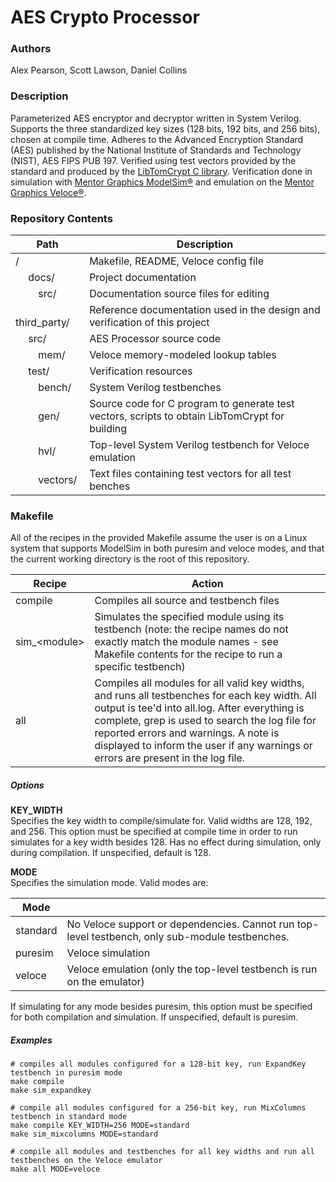 # AES Crypto Processor

### Authors

Alex Pearson, Scott Lawson, Daniel Collins

### Description

Parameterized AES encryptor and decryptor written in System Verilog. Supports the three standardized key sizes (128 bits, 192 bits, and 256 bits), chosen at compile time. Adheres to the Advanced Encryption Standard (AES) published by the National Institute of Standards and Technology (NIST), AES FIPS PUB 197. Verified using test vectors provided by the standard and produced by the [LibTomCrypt C library](https://github.com/libtom/libtomcrypt). Verification done in simulation with [Mentor Graphics ModelSim&reg;](https://www.mentor.com/products/fv/modelsim/) and emulation on the [Mentor Graphics Veloce&reg;](https://www.mentor.com/products/fv/emulation-systems/).

### Repository Contents

| Path                      | Description
|---------------------------|------------
| /                         | Makefile, README, Veloce config file
| &emsp; docs/              | Project documentation
| &emsp;&emsp; src/         | Documentation source files for editing
| &emsp;&emsp; third_party/ | Reference documentation used in the design and verification of this project
| &emsp; src/               | AES Processor source code
| &emsp;&emsp; mem/         | Veloce memory-modeled lookup tables
| &emsp; test/              | Verification resources
| &emsp;&emsp; bench/       | System Verilog testbenches
| &emsp;&emsp; gen/         | Source code for C program to generate test vectors, scripts to obtain LibTomCrypt for building
| &emsp;&emsp; hvl/         | Top-level System Verilog testbench for Veloce emulation
| &emsp;&emsp; vectors/     | Text files containing test vectors for all test benches

### Makefile

All of the recipes in the provided Makefile assume the user is on a Linux system that supports ModelSim in both puresim and veloce modes, and that the current working directory is the root of this repository.

| Recipe        | Action
|---------------| ------
| compile       | Compiles all source and testbench files
| sim_\<module\> | Simulates the specified module using its testbench (note: the recipe names do not exactly match the module names - see Makefile contents for the recipe to run a specific testbench)
| all           | Compiles all modules for all valid key widths, and runs all testbenches for each key width. All output is tee'd into all.log. After everything is complete, grep is used to search the log file for reported errors and warnings. A note is displayed to inform the user if any warnings or errors are present in the log file.

##### Options

**KEY_WIDTH**  
Specifies the key width to compile/simulate for. Valid widths are 128, 192, and 256. This option must be specified at compile time in order to run simulates for a key width besides 128. Has no effect during simulation, only during compilation. If unspecified, default is 128.

**MODE**  
Specifies the simulation mode. Valid modes are:

| Mode     ||
|----------|---
| standard | No Veloce support or dependencies. Cannot run top-level testbench, only sub-module testbenches.
| puresim  | Veloce simulation 
| veloce   | Veloce emulation (only the top-level testbench is run on the emulator)

If simulating for any mode besides puresim, this option must be specified for both compilation and simulation. If unspecified, default is puresim.

##### Examples

    # compiles all modules configured for a 128-bit key, run ExpandKey testbench in puresim mode
    make compile
    make sim_expandkey
    
    # compile all modules configured for a 256-bit key, run MixColumns testbench in standard mode
    make compile KEY_WIDTH=256 MODE=standard
    make sim_mixcolumns MODE=standard

    # compile all modules and testbenches for all key widths and run all testbenches on the Veloce emulator
    make all MODE=veloce
